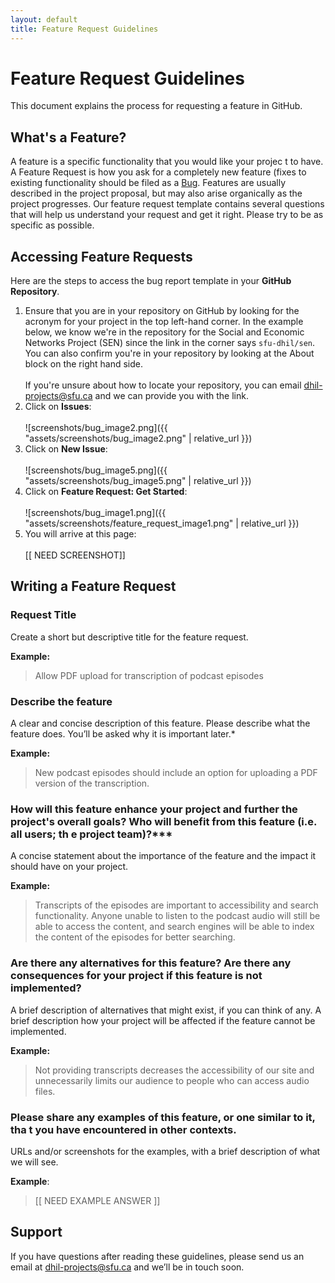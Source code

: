 ```yaml
---
layout: default
title: Feature Request Guidelines
---
```



# Feature Request Guidelines

This document explains the process for requesting a feature in GitHub.

## What's a Feature?

A feature is a specific functionality that you would like your projec t to have. A Feature Request is how you ask for a completely new feature (fixes to existing functionality should be filed as a [Bug](bug_guidelines.md). Features are usually described in the project proposal, but may also arise organically as the project progresses. Our feature request template contains several questions that will help us understand your request and get it right. Please try to be as specific as possible.

## Accessing Feature Requests

Here are the steps to access the bug report template in your **GitHub Repository**. 

1. Ensure that you are in your repository on GitHub by looking for the acronym for your project in the top left-hand corner. In the example below, we know we're in the repository for the Social and Economic Networks Project (SEN) since the link in the corner says `sfu-dhil/sen`. You can also confirm you're in your repository by looking at the About block on the right hand side. <br><br> If you're unsure about how to locate your repository, you can email [dhil-projects@sfu.ca](mailto:dhil-projects@sfu.ca) and we can provide you with the link.
1.  Click on **Issues**:<br><br>
![screenshots/bug_image2.png]({{ "assets/screenshots/bug_image2.png" | relative_url }})
1.  Click on **New Issue**:<br><br>
![screenshots/bug_image5.png]({{ "assets/screenshots/bug_image5.png" | relative_url }})
1. Click on **Feature Request: Get Started**:<br><br>
![screenshots/bug_image1.png]({{ "assets/screenshots/feature_request_image1.png" | relative_url }})
1. You will arrive at this page:<br><br>
[[ NEED SCREENSHOT]]

## Writing a Feature Request

### Request Title

Create a short but descriptive title for the feature request.

**Example:**

> Allow PDF upload for transcription of podcast episodes

### Describe the feature

A clear and concise description of this feature. Please describe what the feature does. You’ll be asked why it is important later.*

**Example:**

> New podcast episodes should include an option for uploading a PDF version of the transcription. 

### How will this feature enhance your project and further the project's overall goals? Who will benefit from this feature (i.e. all users; th e project team)?***

A concise statement about the importance of the feature and the impact it should have on your project.

**Example:**

> Transcripts of the episodes are important to accessibility and search functionality. Anyone unable to listen to the podcast audio will still be able to access the content, and search engines will be able to index the content of the episodes for better searching.

### Are there any alternatives for this feature? Are there any consequences for your project if this feature is not implemented?

A brief description of alternatives that might exist, if you can think of any. A brief description how your project will be affected if the feature cannot be implemented.

**Example:**

> Not providing transcripts decreases the accessibility of our site and unnecessarily limits our audience to people who can access audio files.

### Please share any examples of this feature, or one similar to it, tha t you have encountered in other contexts.

URLs and/or screenshots for the examples, with a brief description of what we will see.

**Example**:

> [[ NEED EXAMPLE ANSWER ]]

## Support

If you have questions after reading these guidelines, please send us an email at [dhil-projects@sfu.ca](mailto:projects.dhil@sfu.ca) and we’ll be in touch soon.